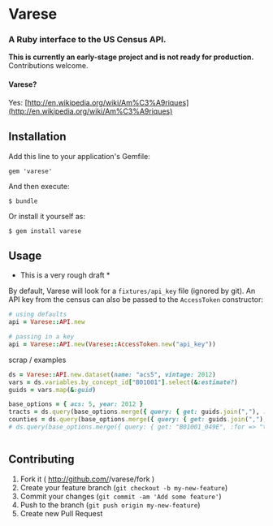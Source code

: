 # Varese

### A Ruby interface to the US Census API.

**This is currently an early-stage project and is not ready for production.** Contributions welcome.

#### Varese?

Yes: [http://en.wikipedia.org/wiki/Am%C3%A9riques](http://en.wikipedia.org/wiki/Am%C3%A9riques)

## Installation

Add this line to your application's Gemfile:

    gem 'varese'

And then execute:

    $ bundle

Or install it yourself as:

    $ gem install varese

## Usage

* This is a very rough draft *

By default, Varese will look for a `fixtures/api_key` file (ignored by git). An API key from the census can also be
passed to the `AccessToken` constructor:

```ruby
# using defaults
api = Varese::API.new

# passing in a key
api = Varese::API.new(Varese::AccessToken.new("api_key"))
```


scrap / examples

```ruby
ds = Varese::API.new.dataset(name: "acs5", vintage: 2012)
vars = ds.variables.by_concept_id["B01001"].select(&:estimate?)
guids = vars.map(&:guid)

base_options = { acs: 5, year: 2012 }
tracts = ds.query(base_options.merge({ query: { get: guids.join(","), :for => "tract:*", :in => "state:06" }}))
counties = ds.query(base_options.merge({ query: { get: guids.join(","), :for => "county:*", :in => "state:06" }}))
# ds.query(base_options.merge({ query: { get: "B01001_049E", :for => "tract:*", :in => "state:06" }}))



```



## Contributing

1. Fork it ( http://github.com/<my-github-username>/varese/fork )
2. Create your feature branch (`git checkout -b my-new-feature`)
3. Commit your changes (`git commit -am 'Add some feature'`)
4. Push to the branch (`git push origin my-new-feature`)
5. Create new Pull Request

